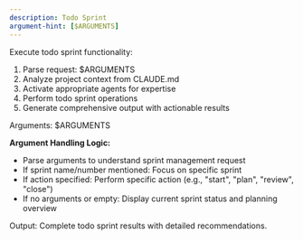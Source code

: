 ```yaml
---
description: Todo Sprint
argument-hint: [$ARGUMENTS]
---
```


Execute todo sprint functionality:

1. Parse request: $ARGUMENTS
2. Analyze project context from CLAUDE.md
3. Activate appropriate agents for expertise
4. Perform todo sprint operations
5. Generate comprehensive output with actionable results

Arguments: $ARGUMENTS

**Argument Handling Logic:**
- Parse arguments to understand sprint management request
- If sprint name/number mentioned: Focus on specific sprint
- If action specified: Perform specific action (e.g., "start", "plan", "review", "close")
- If no arguments or empty: Display current sprint status and planning overview

Output: Complete todo sprint results with detailed recommendations.
